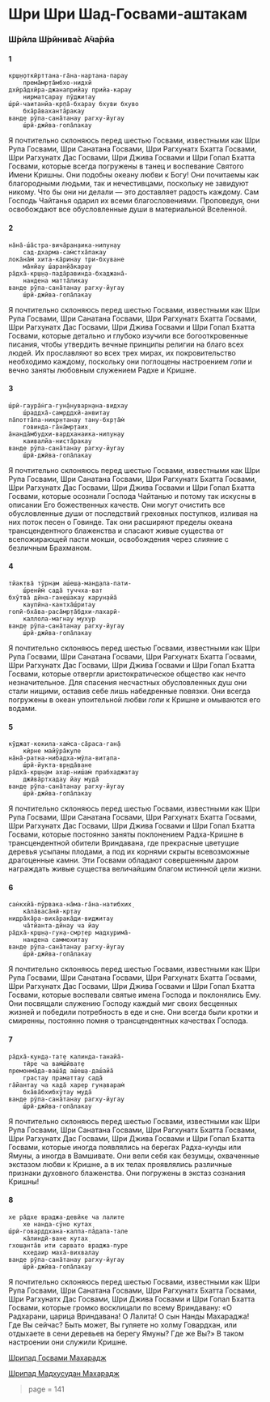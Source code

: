 # Шри Шри Шад-Госвами-аштакам

### Ш́рӣла Ш́рӣнива̄с А̄ча̄рйа

#### 1

    кр̣ш̣н̣откӣрттана-га̄на-нартана-парау
        према̄мр̣та̄мбхо-нидхӣ
    дхӣра̄дхӣра-джанаприйау прийа-карау
        нирматсарау пӯджитау
    ш́рӣ-чаитанйа-кр̣па̄-бхарау бхуви бхуво
        бха̄ра̄ваханта̄ракау
    ванде рӯпа-сана̄танау рагху-йугау
        ш́рӣ-джӣва-гопа̄лакау

Я почтительно склоняюсь перед шестью Госвами, известными как Шри Рупа Госвами, Шри Санатана Госвами, Шри Рагхунатх Бхатта Госвами, Шри Рагхунатх Дас Госвами, Шри Джива Госвами и Шри Гопал Бхатта Госвами, которые всегда погружены в танец и воспевание Святого Имени Кришны. Они подобны океану любви к Богу! Они почитаемы как благородными людьми, так и нечестивцами, поскольку не завидуют никому. Что бы они ни делали — это доставляет радость каждому. Сам Господь Чайтанья одарил их всеми благословениями. Проповедуя, они освобождают все обусловленные души в материальной Вселенной.

#### 2

    на̄на̄-ш́а̄стра-вича̄ран̣аика-нипун̣ау
        сад-дхарма-сам̇стха̄пакау
    лока̄на̄м̇ хита-ка̄ринау три-бхуване
        ма̄нйау ш́аран̣йа̄карау
    ра̄дха̄-кр̣ш̣н̣а-пада̄равинда-бхаджана̄-
        нандена матта̄ликау
    ванде рӯпа-сана̄танау рагху-йугау
        ш́рӣ-джӣва-гопа̄лакау

Я почтительно склоняюсь перед шестью Госвами, известными как Шри Рупа Госвами, Шри Санатана Госвами, Шри Рагхунатх Бхатта Госвами, Шри Рагхунатх Дас Госвами, Шри Джива Госвами и Шри Гопал Бхатта Госвами, которые детально и глубоко изучили все богооткровенные писания, чтобы утвердить вечные принципы религии на благо всех людей. Их прославляют во всех трех мирах, их покровительство необходимо каждому, поскольку они поглощены настроением *гопи* и вечно заняты любовным служением Радхе и Кришне.

#### 3

    ш́рӣ-гаура̄н̇га-гун̣а̄нуварн̣ана-видхау
        ш́раддха̄-самр̣ддхй-анвитау
    па̄потта̄па-никр̣нтанау тану-бхр̣та̄м̇
        говинда-га̄на̄мр̣таих̣
    а̄нанда̄мбудхи-вардханаика-нипун̣ау
        каивалйа-ниста̄ракау
    ванде рӯпа-сана̄танау рагху-йугау
        ш́рӣ-джӣва-гопа̄лакау

Я почтительно склоняюсь перед шестью Госвами, известными как Шри Рупа Госвами, Шри Санатана Госвами, Шри Рагхунатх Бхатта Госвами, Шри Рагхунатх Дас Госвами, Шри Джива Госвами и Шри Гопал Бхатта Госвами, которые осознали Господа Чайтанью и потому так искусны в описании Его божественных качеств. Они могут очистить все обусловленные души от последствий греховных поступков, изливая на них поток песен о Говинде. Так они расширяют пределы океана трансцендентного блаженства и спасают живые существа от всепожирающей пасти мокши, освобождения через слияние с безличным Брахманом.

#### 4

    тйактва̄ тӯрн̣ам аш́еш̣а-ман̣д̣ала-пати-
        ш́ренӣм̇ сада̄ туччха-ват
    бхӯтва̄ дӣна-ган̣еш́акау карун̣айа̄
        каупӣна-кантха̄ш́ритау
    гопӣ-бха̄ва-раса̄мр̣та̄бдхи-лахарӣ-
        каллола-магнау мухур
    ванде рӯпа-сана̄танау рагху-йугау
        ш́рӣ-джӣва-гопа̄лакау

Я почтительно склоняюсь перед шестью Госвами, известными как Шри Рупа Госвами, Шри Санатана Госвами, Шри Рагхунатх Бхатта Госвами, Шри Рагхунатх Дас Госвами, Шри Джива Госвами и Шри Гопал Бхатта Госвами, которые отвергли аристократическое общество как нечто незначительное. Для спасения несчастных обусловленных душ они стали нищими, оставив себе лишь набедренные повязки. Они всегда погружены в океан упоительной любви *гопи* к Кришне и омываются его водами.

#### 5

    кӯджат-кокила-хам̇са-са̄раса-ган̣а̄
        кӣрне майӯра̄куле
    на̄на̄-ратна-нибадха-мӯла-вит̣апа-
        ш́рӣ-йукта-вр̣нда̄ване
    ра̄дха̄-кр̣ш̣н̣ам ахар-ниш́ам̇ прабхаджатау
        джӣва̄ртхадау йау муда̄
    ванде рӯпа-сана̄танау рагху-йугау
        ш́рӣ-джӣва-гопа̄лакау

Я почтительно склоняюсь перед шестью Госвами, известными как Шри Рупа Госвами, Шри Санатана Госвами, Шри Рагхунатх Бхатта Госвами, Шри Рагхунатх Дас Госвами, Шри Джива Госвами и Шри Гопал Бхатта Госвами, которые постоянно заняты поклонением Радха-Кришне в трансцендентной обители Вриндавана, где прекрасные цветущие деревья усыпаны плодами, а под их корнями скрыты всевозможные драгоценные камни. Эти Госвами обладают совершенным даром награждать живые существа величайшим благом истинной цели жизни.

#### 6

    сан̇кхйа̄-пӯрвака-на̄ма-га̄на-натибхих̣
        ка̄ла̄васа̄нӣ-кр̣тау
    нидра̄ха̄ра-виха̄рака̄ди-виджитау
        ча̄тйанта-дӣнау ча йау
    ра̄дха̄-кр̣ш̣н̣а-гун̣а-смр̣тер мадхурима̄-
        нандена саммохитау
    ванде рӯпа-сана̄танау рагху-йугау
        ш́рӣ-джӣва-гопа̄лакау

Я почтительно склоняюсь перед шестью Госвами, известными как Шри Рупа Госвами, Шри Санатана Госвами, Шри Рагхунатх Бхатта Госвами, Шри Рагхунатх Дас Госвами, Шри Джива Госвами и Шри Гопал Бхатта Госвами, которые воспевали святые имена Господа и поклонялись Ему. Они посвящали служению Господу каждый миг своих бесценных жизней и победили потребность в еде и сне. Они всегда были кротки и смиренны, постоянно помня о трансцендентных качествах Господа.

#### 7

    ра̄дха̄-кун̣д̣а-тат̣е калинда-танайа̄-
        тӣре ча вам̇ш́ӣват̣е
    премонма̄да-ваш́а̄д аш́еш̣а-даш́айа̄
        грастау праматтау сада̄
    га̄йантау ча када̄ харер гун̣аварам̇
        бха̄ва̄бхибхӯтау муда̄
    ванде рӯпа-сана̄танау рагху-йугау
        ш́рӣ-джӣва-гопа̄лакау

Я почтительно склоняюсь перед шестью Госвами, известными как Шри Рупа Госвами, Шри Санатана Госвами, Шри Рагхунатх Бхатта Госвами, Шри Рагхунатх Дас Госвами, Шри Джива Госвами и Шри Гопал Бхатта Госвами, которые иногда появлялись на берегах Радха-кунды или Ямуны, а иногда в Вамшивате. Они вели себя как безумцы, охваченные экстазом любви к Кришне, а в их телах проявлялись различные признаки духовного блаженства. Они погружены в экстаз сознания Кришны!

#### 8

    хе ра̄дхе враджа-девӣке ча лалите
        хе нанда-сӯно кутах̣
    ш́рӣ-говарддхана-калпа-па̄дапа-тале
        ка̄линдӣ-ване кутах̣
    гхош̣анта̄в ити сарвато враджа-пуре
        кхедаир маха̄-вихвалау
    ванде рӯпа-сана̄танау рагху-йугау
        ш́рӣ-джӣва-гопа̄лакау

Я почтительно склоняюсь перед шестью Госвами, известными как Шри Рупа Госвами, Шри Санатана Госвами, Шри Рагхунатх Бхатта Госвами, Шри Рагхунатх Дас Госвами, Шри Джива Госвами и Шри Гопал Бхатта Госвами, которые громко восклицали по всему Вриндавану: «О Радхарани, царица Вриндавана! О Лалита! О сын Нанды Махараджа! Где Вы сейчас? Быть может, Вы гуляете но холму Говардхан, или отдыхаете в сени деревьев на берегу Ямуны? Где же Вы?» В таком настроении они служили Кришне.


[Шрипад Госвами Махарадж](https://soundcloud.com/bharatimaharaj/goswami-maharaj-sri-sri-sad)

[Шрипад Мадхусудан Махарадж](https://soundcloud.com/bharatimaharaj/madhusudan-maharaj-sri-sri-sad)


> page = 141
